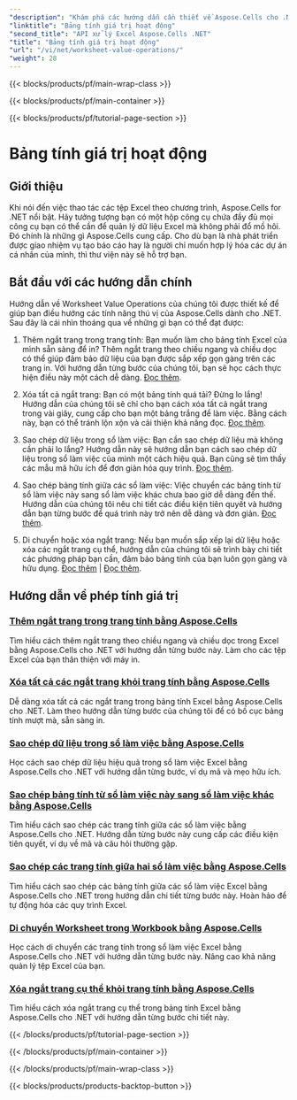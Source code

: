```yaml
---
"description": "Khám phá các hướng dẫn cần thiết về Aspose.Cells cho .NET, bao gồm các thao tác giá trị bảng tính để cải thiện các dự án Excel của bạn."
"linktitle": "Bảng tính giá trị hoạt động"
"second_title": "API xử lý Excel Aspose.Cells .NET"
"title": "Bảng tính giá trị hoạt động"
"url": "/vi/net/worksheet-value-operations/"
"weight": 28
---
```


{{< blocks/products/pf/main-wrap-class >}}

{{< blocks/products/pf/main-container >}}

{{< blocks/products/pf/tutorial-page-section >}}

# Bảng tính giá trị hoạt động

## Giới thiệu

Khi nói đến việc thao tác các tệp Excel theo chương trình, Aspose.Cells for .NET nổi bật. Hãy tưởng tượng bạn có một hộp công cụ chứa đầy đủ mọi công cụ bạn có thể cần để quản lý dữ liệu Excel mà không phải đổ mồ hôi. Đó chính là những gì Aspose.Cells cung cấp. Cho dù bạn là nhà phát triển được giao nhiệm vụ tạo báo cáo hay là người chỉ muốn hợp lý hóa các dự án cá nhân của mình, thì thư viện này sẽ hỗ trợ bạn.

## Bắt đầu với các hướng dẫn chính

Hướng dẫn về Worksheet Value Operations của chúng tôi được thiết kế để giúp bạn điều hướng các tính năng thú vị của Aspose.Cells dành cho .NET. Sau đây là cái nhìn thoáng qua về những gì bạn có thể đạt được:

1. Thêm ngắt trang trong trang tính: Bạn muốn làm cho bảng tính Excel của mình sẵn sàng để in? Thêm ngắt trang theo chiều ngang và chiều dọc có thể giúp đảm bảo dữ liệu của bạn được sắp xếp gọn gàng trên các trang in. Với hướng dẫn từng bước của chúng tôi, bạn sẽ học cách thực hiện điều này một cách dễ dàng. [Đọc thêm](./add-page-breaks/).

2. Xóa tất cả ngắt trang: Bạn có một bảng tính quá tải? Đừng lo lắng! Hướng dẫn của chúng tôi sẽ chỉ cho bạn cách xóa tất cả ngắt trang trong vài giây, cung cấp cho bạn một bảng trắng để làm việc. Bằng cách này, bạn có thể tránh lộn xộn và cải thiện khả năng đọc. [Đọc thêm](./clear-all-page-breaks/).

3. Sao chép dữ liệu trong sổ làm việc: Bạn cần sao chép dữ liệu mà không cần phải lo lắng? Hướng dẫn này sẽ hướng dẫn bạn cách sao chép dữ liệu trong sổ làm việc của mình một cách hiệu quả. Bạn cũng sẽ tìm thấy các mẫu mã hữu ích để đơn giản hóa quy trình. [Đọc thêm](./copy-data-within-workbook/).

4. Sao chép bảng tính giữa các sổ làm việc: Việc chuyển các bảng tính từ sổ làm việc này sang sổ làm việc khác chưa bao giờ dễ dàng đến thế. Hướng dẫn của chúng tôi nêu chi tiết các điều kiện tiên quyết và hướng dẫn bạn từng bước để quá trình này trở nên dễ dàng và đơn giản. [Đọc thêm](./copy-worksheet-between-workbooks/).

5. Di chuyển hoặc xóa ngắt trang: Nếu bạn muốn sắp xếp lại dữ liệu hoặc xóa các ngắt trang cụ thể, hướng dẫn của chúng tôi sẽ trình bày chi tiết các phương pháp bạn cần, đảm bảo bảng tính của bạn luôn gọn gàng và hữu dụng. [Đọc thêm](./move-worksheet-within-workbook/) | [Đọc thêm](./remove-specific-page-break/).

## Hướng dẫn về phép tính giá trị
### [Thêm ngắt trang trong trang tính bằng Aspose.Cells](./add-page-breaks/)
Tìm hiểu cách thêm ngắt trang theo chiều ngang và chiều dọc trong Excel bằng Aspose.Cells cho .NET với hướng dẫn từng bước này. Làm cho các tệp Excel của bạn thân thiện với máy in.
### [Xóa tất cả các ngắt trang khỏi trang tính bằng Aspose.Cells](./clear-all-page-breaks/)
Dễ dàng xóa tất cả các ngắt trang trong bảng tính Excel bằng Aspose.Cells cho .NET. Làm theo hướng dẫn từng bước của chúng tôi để có bố cục bảng tính mượt mà, sẵn sàng in.
### [Sao chép dữ liệu trong sổ làm việc bằng Aspose.Cells](./copy-data-within-workbook/)
Học cách sao chép dữ liệu hiệu quả trong sổ làm việc Excel bằng Aspose.Cells cho .NET với hướng dẫn từng bước, ví dụ mã và mẹo hữu ích.
### [Sao chép bảng tính từ sổ làm việc này sang sổ làm việc khác bằng Aspose.Cells](./copy-worksheet-between-workbooks/)
Tìm hiểu cách sao chép các trang tính giữa các sổ làm việc bằng Aspose.Cells cho .NET. Hướng dẫn từng bước này cung cấp các điều kiện tiên quyết, ví dụ về mã và câu hỏi thường gặp.
### [Sao chép các trang tính giữa hai sổ làm việc bằng Aspose.Cells](./copy-worksheets-between-workbooks/)
Tìm hiểu cách sao chép các bảng tính giữa các sổ làm việc Excel bằng Aspose.Cells cho .NET trong hướng dẫn chi tiết từng bước này. Hoàn hảo để tự động hóa các quy trình Excel.
### [Di chuyển Worksheet trong Workbook bằng Aspose.Cells](./move-worksheet-within-workbook/)
Học cách di chuyển các trang tính trong sổ làm việc Excel bằng Aspose.Cells cho .NET với hướng dẫn từng bước này. Nâng cao khả năng quản lý tệp Excel của bạn.
### [Xóa ngắt trang cụ thể khỏi trang tính bằng Aspose.Cells](./remove-specific-page-break/)
Tìm hiểu cách xóa ngắt trang cụ thể trong bảng tính Excel bằng Aspose.Cells cho .NET với hướng dẫn từng bước chi tiết này.

{{< /blocks/products/pf/tutorial-page-section >}}

{{< /blocks/products/pf/main-container >}}

{{< /blocks/products/pf/main-wrap-class >}}

{{< blocks/products/products-backtop-button >}}